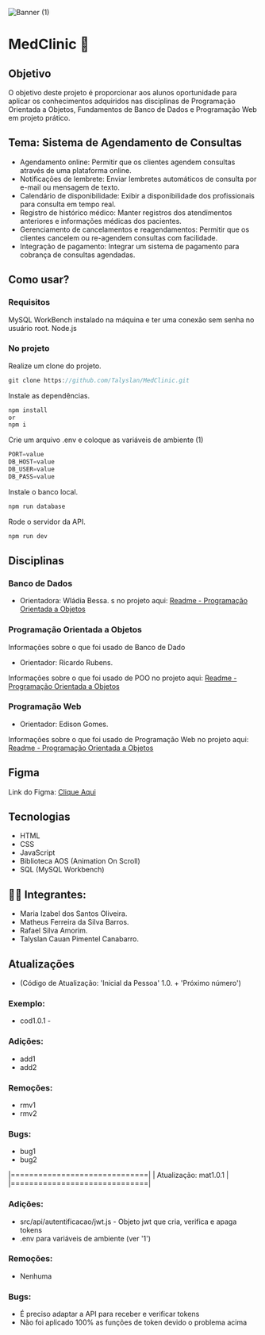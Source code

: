 ![Banner (1)](https://github.com/Talyslan/MedClinic/assets/78499700/50b81edf-b8d5-41e3-9130-e974e4d4d940)

# MedClinic 💉

## Objetivo

O objetivo deste projeto é proporcionar aos alunos oportunidade para aplicar os conhecimentos adquiridos nas disciplinas de Programação Orientada a Objetos, Fundamentos de Banco de Dados e Programação Web em projeto prático.

## Tema: Sistema de Agendamento de Consultas

- Agendamento online: Permitir que os clientes agendem consultas através de uma plataforma online.
- Notificações de lembrete: Enviar lembretes automáticos de consulta por e-mail ou mensagem de texto.
- Calendário de disponibilidade: Exibir a disponibilidade dos profissionais para consulta em tempo real.
- Registro de histórico médico: Manter registros dos atendimentos anteriores e informações médicas dos pacientes.
- Gerenciamento de cancelamentos e reagendamentos: Permitir que os clientes cancelem ou re-agendem consultas com facilidade.
- Integração de pagamento: Integrar um sistema de pagamento para cobrança de consultas agendadas.

## Como usar?
### Requisitos
MySQL WorkBench instalado na máquina e ter uma conexão sem senha no usuário root.
Node.js

### No projeto
Realize um clone do projeto.
```javascript
git clone https://github.com/Talyslan/MedClinic.git
```

Instale as dependências.
```javascript
npm install
or
npm i
```

Crie um arquivo .env e coloque as variáveis de ambiente (1)
```javascript
PORT=value
DB_HOST=value
DB_USER=value
DB_PASS=value
```


Instale o banco local.
```javascript
npm run database
```

Rode o servidor da API.
```javascript
npm run dev
```

## Disciplinas

### Banco de Dados
- Orientadora: Wládia Bessa.
s no projeto aqui:
<a href="./readmes/BCDD.md">Readme - Programação Orientada a Objetos</a>

### Programação Orientada a Objetos
Informações sobre o que foi usado de Banco de Dado
- Orientador: Ricardo Rubens.

Informações sobre o que foi usado de POO no projeto aqui:
<a href="./readmes/POO.md">Readme - Programação Orientada a Objetos</a>

### Programação Web
- Orientador: Edison Gomes.

Informações sobre o que foi usado de Programação Web no projeto aqui:
<a href="./readmes/PWEB.md">Readme - Programação Orientada a Objetos</a>

## Figma

Link do Figma: <a href="https://www.figma.com/file/rkpodyPJAEsVC17SN7mZ42/Web-Site---HeathTech?type=design&node-id=0-1&mode=design&t=if7RKvTVmJ4EHrg2-0">
Clique Aqui
</a>

## Tecnologias
- HTML
- CSS
- JavaScript
- Biblioteca AOS (Animation On Scroll)
- SQL (MySQL Workbench)

## 👨‍🎓 Integrantes:

- Maria Izabel dos Santos Oliveira.
- Matheus Ferreira da Silva Barros.
- Rafael Silva Amorim.
- Talyslan Cauan Pimentel Canabarro.

## Atualizações

- (Código de Atualização: 'Inicial da Pessoa' 1.0. + 'Próximo número')

### Exemplo:
- cod1.0.1 -
### Adições:
- add1
- add2
### Remoções:
- rmv1
- rmv2
### Bugs:
- bug1
- bug2
<p>
|==============================|
|     Atualização: mat1.0.1    |
|==============================|
</p>

### Adições:
- src/api/autentificacao/jwt.js - Objeto jwt que cria, verifica e apaga tokens
- .env para variáveis de ambiente (ver '1')
### Remoções:
- Nenhuma
### Bugs:
- É preciso adaptar a API para receber e verificar tokens
- Não foi aplicado 100% as funções de token devido o problema acima 
